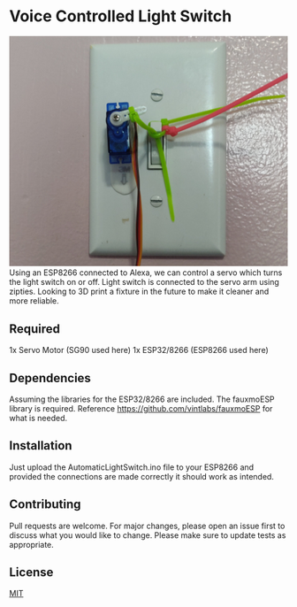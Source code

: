 # Voice Controlled Light Switch
![alt text](https://github.com/nslewis/Voice-Controlled-Light-Switch/blob/main/Light_Switch.jpg)
Using an ESP8266 connected to Alexa, we can control a servo which turns the light switch on or off. Light switch is connected to the servo arm using zipties. Looking to 3D print a fixture in the future to make it cleaner and more reliable. 

## Required
1x Servo Motor (SG90 used here)
1x ESP32/8266 (ESP8266 used here)

## Dependencies 
Assuming the libraries for the ESP32/8266 are included. 
The fauxmoESP library is required. Reference https://github.com/vintlabs/fauxmoESP for what is needed.

## Installation
Just upload the AutomaticLightSwitch.ino file to your ESP8266 and provided the connections are made correctly it should work as intended. 

## Contributing
Pull requests are welcome. For major changes, please open an issue first to discuss what you would like to change.
Please make sure to update tests as appropriate.

## License
[MIT](https://choosealicense.com/licenses/mit/)
